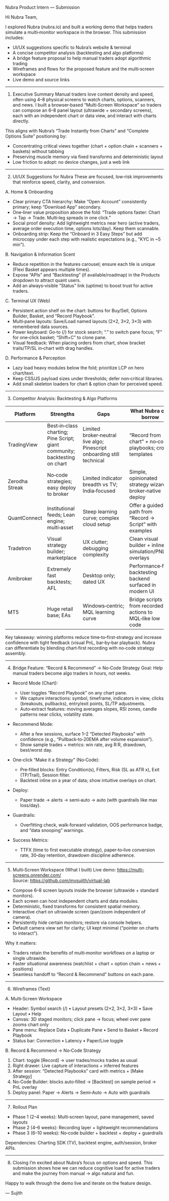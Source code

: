 Nubra Product Intern — Submission

Hi Nubra Team,

I explored Nubra (nubra.io) and built a working demo that helps traders simulate a multi‑monitor workspace in the browser. This submission includes:
- UI/UX suggestions specific to Nubra’s website & terminal
- A concise competitor analysis (backtesting and algo platforms)
- A bridge feature proposal to help manual traders adopt algorithmic trading
- Wireframes and flows for the proposed feature and the multi‑screen workspace
- Live demo and source links

---

1) Executive Summary
Manual traders love context density and speed, often using 4–8 physical screens to watch charts, options, scanners, and news. I built a browser‑based “Multi‑Screen Workspace” so traders can compose an 6–8 panel layout (ultrawide + secondary screens), each with an independent chart or data view, and interact with charts directly.

This aligns with Nubra’s “Trade Instantly from Charts” and “Complete Options Suite” positioning by:
- Concentrating critical views together (chart + option chain + scanners + baskets) without tabbing
- Preserving muscle memory via fixed transforms and deterministic layout
- Low friction to adopt: no device changes, just a web link

---

2) UI/UX Suggestions for Nubra
These are focused, low‑risk improvements that reinforce speed, clarity, and conversion.

A. Home & Onboarding
- Clear primary CTA hierarchy: Make “Open Account” consistently primary; keep “Download App” secondary.
- One‑liner value proposition above the fold: “Trade options faster: Chart → Tap → Trade. Multi‑leg spreads in one click.”
- Social proof density: Add lightweight metrics near hero (active traders, average order execution time, options lots/day). Keep them scannable.
- Onboarding strip: Keep the “Onboard in 3 Easy Steps” but add microcopy under each step with realistic expectations (e.g., "KYC in ~5 min").

B. Navigation & Information Scent
- Reduce repetition in the features carousel; ensure each tile is unique (Flexi Basket appears multiple times).
- Expose “APIs” and “Backtesting” (if available/roadmap) in the Products dropdown to attract quant users.
- Add an always‑visible “Status” link (uptime) to boost trust for active traders.

C. Terminal UX (Web)
- Persistent action shelf on the chart: buttons for Buy/Sell, Options Builder, Basket, and “Record Playbook”.
- Multi‑pane layouts: Save/Load named layouts (2×2, 3×2, 3×3) with remembered data sources.
- Power keyboard: Go‑to (/) for stock search; “.” to switch pane focus; “F” for one‑click basket; “Shift+C” to clone pane.
- Visual feedback: When placing orders from chart, show bracket trails/TP/SL in‑chart with drag handles.

D. Performance & Perception
- Lazy load heavy modules below the fold; prioritize LCP on hero chart/text.
- Keep CSS/JS payload sizes under thresholds; defer non‑critical libraries.
- Add small skeleton loaders for chart & option chain for perceived speed.

---

3) Competitor Analysis: Backtesting & Algo Platforms

| Platform | Strengths | Gaps | What Nubra can borrow |
|---|---|---|---|
| TradingView | Best‑in‑class charting; Pine Script; giant community; backtesting on chart | Limited broker‑neutral live algo; Pinescript onboarding still technical | “Record from chart” + no‑code playbooks; crowd templates |
| Zerodha Streak | No‑code strategies; easy deploy to broker | Limited indicator breadth vs TV; India‑focused | Simple, opinionated strategy wizard + broker‑native deploy |
| QuantConnect | Institutional feeds; Lean engine; multi‑asset | Steep learning curve; complex cloud setup | Offer a guided path from “Record → Script” with examples |
| Tradetron | Visual strategy builder; marketplace | UX clutter; debugging complexity | Clean visual builder + inline simulation/PNL overlays |
| Amibroker | Extremely fast backtests; AFL | Desktop only; dated UX | Performance‑first backtesting backend surfaced in modern UI |
| MT5 | Huge retail base; EAs | Windows‑centric; MQL learning curve | Bridge scripts from recorded actions to MQL‑like low code |

Key takeaway: winning platforms reduce time‑to‑first‑strategy and increase confidence with tight feedback (visual PnL, bar‑by‑bar playback). Nubra can differentiate by blending chart‑first recording with no‑code strategy assembly.

---

4) Bridge Feature: “Record & Recommend” → No‑Code Strategy
Goal: Help manual traders become algo traders in hours, not weeks.

- Record Mode (Chart):
  - User toggles “Record Playbook” on any chart pane.
  - We capture interactions: symbol, timeframe, indicators in view, clicks (breakouts, pullbacks), entry/exit points, SL/TP adjustments.
  - Auto‑extract features: moving averages slopes, RSI zones, candle patterns near clicks, volatility state.

- Recommend Mode:
  - After a few sessions, surface 1–2 “Detected Playbooks” with confidence (e.g., “Pullback‑to‑20EMA after volume expansion”).
  - Show sample trades + metrics: win rate, avg R:R, drawdown, best/worst day.

- One‑click “Make it a Strategy” (No‑Code):
  - Pre‑filled blocks: Entry Condition(s), Filters, Risk (SL as ATR x), Exit (TP/Trail), Session filter.
  - Backtest inline on a year of data; show intuitive overlays on chart.

- Deploy:
  - Paper trade → alerts → semi‑auto → auto (with guardrails like max loss/day).

- Guardrails:
  - Overfitting check, walk‑forward validation, OOS performance badge, and “data snooping” warnings.

- Success Metrics:
  - TTFX (time to first executable strategy), paper‑to‑live conversion rate, 30‑day retention, drawdown discipline adherence.

---

5) Multi‑Screen Workspace (What I built)
Live demo: https://multi-screens.onrender.com/  
Source: https://github.com/mvsujith/virtual-lab

- Compose 6–8 screen layouts inside the browser (ultrawide + standard monitors).
- Each screen can host independent charts and data modules.
- Deterministic, fixed transforms for consistent spatial memory.
- Interactive chart on ultrawide screen (pan/zoom independent of camera).
- Persistently hide certain monitors; restore via console helpers.
- Default camera view set for clarity; UI kept minimal (“pointer on charts to interact”).

Why it matters:
- Traders retain the benefits of multi‑monitor workflows on a laptop or single ultrawide.
- Faster situational awareness (watchlist + chart + option chain + news + positions)
- Seamless handoff to “Record & Recommend” buttons on each pane.

---

6) Wireframes (Text)

A. Multi‑Screen Workspace
- Header: Symbol search (/) • Layout presets (2×2, 3×2, 3×3) • Save Layout • Help
- Canvas: 3D staged monitors; click pane → focus; wheel over pane zooms chart only
- Pane menu: Replace Data • Duplicate Pane • Send to Basket • Record Playbook
- Status bar: Connection • Latency • Paper/Live toggle

B. Record & Recommend → No‑Code Strategy
1) Chart: toggle [Record] → user trades/mocks trades as usual
2) Right drawer: Live capture of interactions + inferred features
3) After session: “Detected Playbooks” card with metrics + [Make Strategy]
4) No‑Code Builder: blocks auto‑filled → [Backtest] on sample period → PnL overlay
5) Deploy panel: Paper → Alerts → Semi‑Auto → Auto with guardrails

---

7) Rollout Plan
- Phase 1 (2–4 weeks): Multi‑screen layout, pane management, saved layouts
- Phase 2 (4–6 weeks): Recording layer + lightweight recommendations
- Phase 3 (6–10 weeks): No‑code builder + backtest + deploy + guardrails

Dependencies: Charting SDK (TV), backtest engine, auth/session, broker APIs.

---

8) Closing
I’m excited about Nubra’s focus on options and speed. This submission shows how we can reduce cognitive load for active traders and make the journey from manual → algo natural and fun.

Happy to walk through the demo live and iterate on the feature design.

—
Sujith
